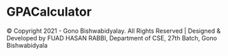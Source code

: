 # GPACalculator
© Copyright 2021 - Gono Bishwabidyalay. All Rights Reserved | Designed & Developed by FUAD HASAN RABBI, Department of CSE, 27th Batch, Gono Bishwabidyala

